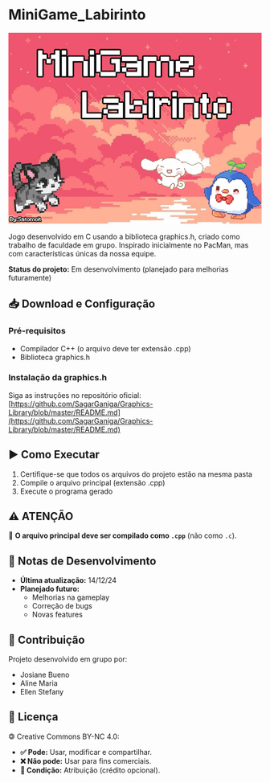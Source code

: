 # MiniGame_Labirinto

![Jogo estilo labirinto inspirado no PacMan](minigame_labirinto.png)

Jogo desenvolvido em C usando a biblioteca graphics.h, criado como trabalho de faculdade em grupo. Inspirado inicialmente no PacMan, mas com características únicas da nossa equipe.

**Status do projeto:** Em desenvolvimento (planejado para melhorias futuramente)

## 📥 Download e Configuração

### Pré-requisitos
- Compilador C++ (o arquivo deve ter extensão .cpp)
- Biblioteca graphics.h

### Instalação da graphics.h
Siga as instruções no repositório oficial:
[https://github.com/SagarGaniga/Graphics-Library/blob/master/README.md](https://github.com/SagarGaniga/Graphics-Library/blob/master/README.md)

## ▶️ Como Executar
1. Certifique-se que todos os arquivos do projeto estão na mesma pasta
2. Compile o arquivo principal (extensão .cpp)
3. Execute o programa gerado

## ⚠️ ATENÇÃO
🔴 **O arquivo principal deve ser compilado como `.cpp`** (não como `.c`).

## 📝 Notas de Desenvolvimento
- **Última atualização:** 14/12/24
- **Planejado futuro:**
  - Melhorias na gameplay
  - Correção de bugs
  - Novas features

## 👥 Contribuição
Projeto desenvolvido em grupo por:
- Josiane Bueno
- Aline Maria
- Ellen Stefany

## 📃 Licença  
🄯 Creative Commons BY-NC 4.0:  
- **✅ Pode:** Usar, modificar e compartilhar.  
- **❌ Não pode:** Usar para fins comerciais.  
- **📝 Condição:** Atribuição (crédito opcional).  
